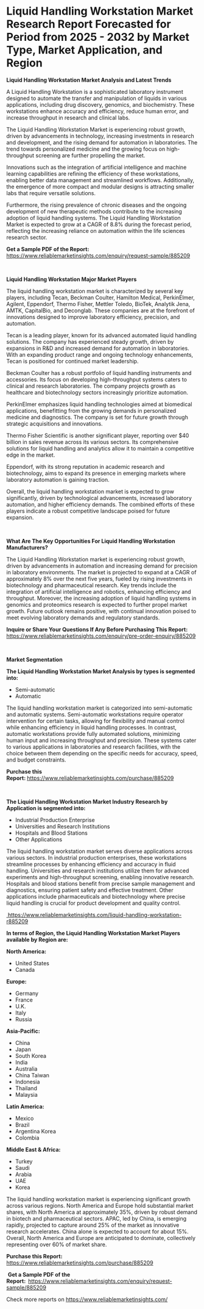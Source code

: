 <p><h1>Liquid Handling Workstation Market Research Report Forecasted for Period from 2025 -  2032 by Market Type, Market Application, and Region</h1></p><p><strong>Liquid Handling Workstation Market Analysis and Latest Trends</strong></p>
<p><p>A Liquid Handling Workstation is a sophisticated laboratory instrument designed to automate the transfer and manipulation of liquids in various applications, including drug discovery, genomics, and biochemistry. These workstations enhance accuracy and efficiency, reduce human error, and increase throughput in research and clinical labs. </p><p>The Liquid Handling Workstation Market is experiencing robust growth, driven by advancements in technology, increasing investments in research and development, and the rising demand for automation in laboratories. The trend towards personalized medicine and the growing focus on high-throughput screening are further propelling the market. </p><p>Innovations such as the integration of artificial intelligence and machine learning capabilities are refining the efficiency of these workstations, enabling better data management and streamlined workflows. Additionally, the emergence of more compact and modular designs is attracting smaller labs that require versatile solutions. </p><p>Furthermore, the rising prevalence of chronic diseases and the ongoing development of new therapeutic methods contribute to the increasing adoption of liquid handling systems. The Liquid Handling Workstation Market is expected to grow at a CAGR of 8.8% during the forecast period, reflecting the increasing reliance on automation within the life sciences research sector.</p></p>
<p><strong>Get a Sample PDF of the Report:&nbsp;</strong> <a href="https://www.reliablemarketinsights.com/enquiry/request-sample/885209?utm_campaign=2395&utm_medium=2&utm_source=Github&utm_content=ia&utm_term=21022025&utm_id=liquid-handling-workstation">https://www.reliablemarketinsights.com/enquiry/request-sample/885209</a></p>
<p>&nbsp;</p>
<p><strong>Liquid Handling Workstation Major Market Players</strong></p>
<p><p>The liquid handling workstation market is characterized by several key players, including Tecan, Beckman Coulter, Hamilton Medical, PerkinElmer, Agilent, Eppendorf, Thermo Fisher, Mettler Toledo, BioTek, Analytik Jena, AMTK, CapitalBio, and Deconglab. These companies are at the forefront of innovations designed to improve laboratory efficiency, precision, and automation.</p><p>Tecan is a leading player, known for its advanced automated liquid handling solutions. The company has experienced steady growth, driven by expansions in R&D and increased demand for automation in laboratories. With an expanding product range and ongoing technology enhancements, Tecan is positioned for continued market leadership.</p><p>Beckman Coulter has a robust portfolio of liquid handling instruments and accessories. Its focus on developing high-throughput systems caters to clinical and research laboratories. The company projects growth as healthcare and biotechnology sectors increasingly prioritize automation.</p><p>PerkinElmer emphasizes liquid handling technologies aimed at biomedical applications, benefitting from the growing demands in personalized medicine and diagnostics. The company is set for future growth through strategic acquisitions and innovations.</p><p>Thermo Fisher Scientific is another significant player, reporting over $40 billion in sales revenue across its various sectors. Its comprehensive solutions for liquid handling and analytics allow it to maintain a competitive edge in the market.</p><p>Eppendorf, with its strong reputation in academic research and biotechnology, aims to expand its presence in emerging markets where laboratory automation is gaining traction.</p><p>Overall, the liquid handling workstation market is expected to grow significantly, driven by technological advancements, increased laboratory automation, and higher efficiency demands. The combined efforts of these players indicate a robust competitive landscape poised for future expansion.</p></p>
<p>&nbsp;</p>
<p><strong>What Are The Key Opportunities For Liquid Handling Workstation Manufacturers?</strong></p>
<p><p>The Liquid Handling Workstation market is experiencing robust growth, driven by advancements in automation and increasing demand for precision in laboratory environments. The market is projected to expand at a CAGR of approximately 8% over the next five years, fueled by rising investments in biotechnology and pharmaceutical research. Key trends include the integration of artificial intelligence and robotics, enhancing efficiency and throughput. Moreover, the increasing adoption of liquid handling systems in genomics and proteomics research is expected to further propel market growth. Future outlook remains positive, with continual innovation poised to meet evolving laboratory demands and regulatory standards.</p></p>
<p><strong>Inquire or Share Your Questions If Any Before Purchasing This Report:</strong> <a href="https://www.reliablemarketinsights.com/enquiry/pre-order-enquiry/885209?utm_campaign=2395&utm_medium=2&utm_source=Github&utm_content=ia&utm_term=21022025&utm_id=liquid-handling-workstation">https://www.reliablemarketinsights.com/enquiry/pre-order-enquiry/885209</a></p>
<p>&nbsp;</p>
<p><strong>Market Segmentation</strong></p>
<p><strong>The Liquid Handling Workstation Market Analysis by types is segmented into:</strong></p>
<p><ul><li>Semi-automatic</li><li>Automatic</li></ul></p>
<p><p>The liquid handling workstation market is categorized into semi-automatic and automatic systems. Semi-automatic workstations require operator intervention for certain tasks, allowing for flexibility and manual control while enhancing efficiency in liquid handling processes. In contrast, automatic workstations provide fully automated solutions, minimizing human input and increasing throughput and precision. These systems cater to various applications in laboratories and research facilities, with the choice between them depending on the specific needs for accuracy, speed, and budget constraints.</p></p>
<p><strong>Purchase this Report:&nbsp;</strong><a href="https://www.reliablemarketinsights.com/purchase/885209?utm_campaign=2395&utm_medium=2&utm_source=Github&utm_content=ia&utm_term=21022025&utm_id=liquid-handling-workstation">https://www.reliablemarketinsights.com/purchase/885209</a></p>
<p>&nbsp;</p>
<p><strong>The Liquid Handling Workstation Market Industry Research by Application is segmented into:</strong></p>
<p><ul><li>Industrial Production Enterprise</li><li>Universities and Research Institutions</li><li>Hospitals and Blood Stations</li><li>Other Applications</li></ul></p>
<p><p>The liquid handling workstation market serves diverse applications across various sectors. In industrial production enterprises, these workstations streamline processes by enhancing efficiency and accuracy in fluid handling. Universities and research institutions utilize them for advanced experiments and high-throughput screening, enabling innovative research. Hospitals and blood stations benefit from precise sample management and diagnostics, ensuring patient safety and effective treatment. Other applications include pharmaceuticals and biotechnology where precise liquid handling is crucial for product development and quality control.</p></p>
<p><a href="https://www.reliablemarketinsights.com/liquid-handling-workstation-r885209?utm_campaign=2395&utm_medium=2&utm_source=Github&utm_content=ia&utm_term=21022025&utm_id=liquid-handling-workstation">&nbsp;https://www.reliablemarketinsights.com/liquid-handling-workstation-r885209</a></p>
<p><strong>In terms of Region, the Liquid Handling Workstation Market Players available by Region are:</strong></p>
<p>
    <p> <strong> North America: </strong>
        <ul>
            <li>United States</li>
            <li>Canada</li>
        </ul>
        </p> 
    <p> <strong> Europe: </strong>
        <ul>
            <li>Germany</li>
            <li>France</li>
            <li>U.K.</li>
            <li>Italy</li>
            <li>Russia</li>
        </ul>
        </p> 
    <p> <strong> Asia-Pacific: </strong>
        <ul>
            <li>China</li>
            <li>Japan</li>
            <li>South Korea</li>
            <li>India</li>
            <li>Australia</li>
            <li>China Taiwan</li>
            <li>Indonesia</li>
            <li>Thailand</li>
            <li>Malaysia</li>
        </ul>
        </p> 
    <p> <strong> Latin America: </strong>
        <ul>
            <li>Mexico</li>
            <li>Brazil</li>
            <li>Argentina Korea</li>
            <li>Colombia</li>
        </ul>
        </p> 
    <p> <strong> Middle East & Africa: </strong>
        <ul>
            <li>Turkey</li>
            <li>Saudi</li>
            <li>Arabia</li>
            <li>UAE</li>
            <li>Korea</li>
        </ul>
    </p>
    </p>
<p><p>The liquid handling workstation market is experiencing significant growth across various regions. North America and Europe hold substantial market shares, with North America at approximately 35%, driven by robust demand in biotech and pharmaceutical sectors. APAC, led by China, is emerging rapidly, projected to capture around 25% of the market as innovative research accelerates. China alone is expected to account for about 15%. Overall, North America and Europe are anticipated to dominate, collectively representing over 60% of market share.</p></p>
<p><strong>Purchase this Report: </strong><a href="https://www.reliablemarketinsights.com/purchase/885209?utm_campaign=2395&utm_medium=2&utm_source=Github&utm_content=ia&utm_term=21022025&utm_id=liquid-handling-workstation">https://www.reliablemarketinsights.com/purchase/885209</a></p>
<p>&nbsp;<strong>Get a Sample PDF of the Report:&nbsp;&nbsp;</strong><a href="https://www.reliablemarketinsights.com/enquiry/request-sample/885209?utm_campaign=2395&utm_medium=2&utm_source=Github&utm_content=ia&utm_term=21022025&utm_id=liquid-handling-workstation">https://www.reliablemarketinsights.com/enquiry/request-sample/885209</a></p>
<p><strong></strong></p>
<p>Check more reports on <a href="https://www.reliablemarketinsights.com/?utm_campaign=2395&utm_medium=2&utm_source=Github&utm_content=ia&utm_term=21022025&utm_id=liquid-handling-workstation">https://www.reliablemarketinsights.com/</a></p>